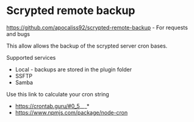 # Scrypted remote backup

https://github.com/apocaliss92/scrypted-remote-backup - For requests and bugs

This allow allows the backup of the scrypted server cron bases.

Supported services
- Local - backups are stored in the plugin folder
- SSFTP
- Samba

Use this link to calculate your cron string 
- https://crontab.guru/#0_5_*_*_* 
- https://www.npmjs.com/package/node-cron 